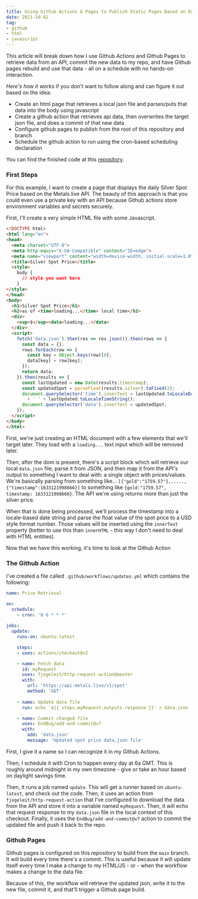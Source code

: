 ```yaml
---
title: Using Github Actions & Pages to Publish Static Pages Based on Dynamic Data
date: 2021-10-02
tag:
- github
- html
- javascript
---
```

This article will break down how I use Github Actions and Github Pages to retrieve data from an API, commit the new data to my repo, and have Github pages rebuild and use that data - all on a schedule with no hands-on interaction.

<!--more-->

*Here's how it works* if you don't want to follow along and can figure it out based on the idea:

* Create an html page that retrieves a local json file and parses/puts that data into the body using javascript
* Create a github action that retrieves api data, then overwrites the target json file, and does a commit of that new data
* Configure github pages to publish from the root of this repository and branch
* Schedule the github action to run using the cron-based scheduling declaration

You can find the finished code at this [repository](https://github.com/aaronsaray/auto-update-github-pages-demo).

### First Steps

For this example, I want to create a page that displays the daily Silver Spot Price based on the Metals.live API.  The beauty of this approach is that you could even use a private key with an API because Github actions store environment variables and secrets securely.

First, I'll create a very simple HTML file with some Javascript.

```html
<!DOCTYPE html>
<html lang="en">
<head>
  <meta charset="UTF-8">
  <meta http-equiv="X-UA-Compatible" content="IE=edge">
  <meta name="viewport" content="width=device-width, initial-scale=1.0">
  <title>Silver Spot Price</title>
  <style>
    body {
      // style you want here
    }
</style>
</head>
<body>
  <h1>Silver Spot Price</h1>
  <h2>as of <time>loading...</time> local time</h2>
  <div>
    <sup>$</sup><data>loading...</data>
  </div>
  <script>
    fetch('data.json').then(res => res.json()).then(rows => {
      const data = {};
      rows.forEach(row => {
        const key = Object.keys(row)[0];
        data[key] = row[key];
      });         
      return data;
    }).then(results => {
      const lastUpdated = new Date(results.timestamp);
      const updatedSpot = parseFloat(results.silver).toFixed(2);
      document.querySelector('time').innerText = lastUpdated.toLocaleDateString() 
        + ' ' + lastUpdated.toLocaleTimeString();
      document.querySelector('data').innerText = updatedSpot;
    });
  </script>
</body>
</html>
```

First, we're just creating an HTML document with a few elements that we'll target later. They load with a `loading...` text input which will be removed later.

Then, after the dom is present, there's a script block which will retrieve our local `data.json` file, parse it from JSON, and then map it from the API's output
to something I want to deal with: a single object with prices/values.  We're basically parsing from something like...
`[{"gold":"1759.57"},.....,{"timestamp":1633121998666}]` to something like `{gold:"1759.57", timestamp: 1633121998666}`.  The API we're using returns more than
just the silver price.

When that is done being processed, we'll process the timestamp into a locale-based date string and parse the float value of the spot price to a USD style format
number. Those values will be inserted using the `innerText` property (better to use this than `innerHTML` - this way I don't need to deal with HTML entities).

Now that we have this working, it's time to look at the Github Action

### The Github Action

I've created a file called `.github/workflows/updates.yml` which contains the following:

```yaml
name: Price Retrieval

on:
  schedule:
    - cron: '0 6 * * *'
  
jobs:
  update:
    runs-on: ubuntu-latest

    steps:
    - uses: actions/checkout@v2

    - name: Fetch data
      id: myRequest
      uses: fjogeleit/http-request-action@master
      with:
        url: 'https://api.metals.live/v1/spot'
        method: 'GET'
      
    - name: Update data file
      run: echo '${{ steps.myRequest.outputs.response }}' > data.json

    - name: Commit changed file
      uses: EndBug/add-and-commit@v7
      with:
        add: 'data.json'
        message: 'Updated spot price data.json file'
```

First, I give it a name so I can recognize it in my Github Actions.

Then, I schedule it with Cron to happen every day at 6a GMT.  This is roughly around midnight in my own timezone - give or take an hour based on daylight savings time.

Then, it runs a job named `update`.  This will get a runner based on `ubuntu-latest`, and check out the code.  Then, it uses an action from `fjogeleit/http-request-action`
that I've configured to download the data from the API and store it into a variable named `myRequest`.  Then, it will echo that request response to my `data.json`
file in the local context of this checkout.  Finally, it uses the `EndBug/add-and-commit@v7` action to commit the updated file and push it back to the repo.

### Github Pages

Github pages is configured on this repository to build from the `main` branch.  It will build every time there's a commit.  This is useful because it will 
update itself every time I make a change to my HTML/JS - or - when the workflow makes a change to the data file.

Because of this, the workflow will retrieve the updated json, write it to the new file, commit it, and that'll trigger a Github page build.